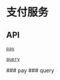 # 支付服务

## API

[`pay`](#pay)

[`query`](#query)

<a name="pay">
### pay


<a name="query">
### query
